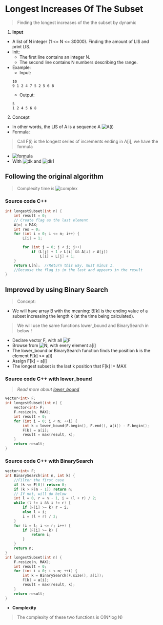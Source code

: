 # **Longest Increases Of The Subset**
> Finding the longest increases of the the subset by dynamic
1. **Input**
* A list of N integer (1 <= N <= 30000). Finding the amount of LIS and print LIS.
* Init: 
    * The first line contains an integer N.
    * The second line contains N numbers describing the range.
* Example: 
    * Input: 
    ```
    10
    9 1 2 4 7 5 2 5 6 8
    ```
    * Output:
    ```
    5
    1 2 4 5 6 8
    ```
2. Concept
* In other words, the LIS of A is a sequence A ![A(i)](https://github.com/phuocVu-IT/kyThuatLapTrinh/blob/master/Dynamic/LIS/Formal/CodeCogsEqn.png)
* Formula:
> Call F(i) is the longest series of increments ending in A[i], we have the formula
* ![formula](https://github.com/phuocVu-IT/kyThuatLapTrinh/blob/master/Dynamic/LIS/Formal/CodeCogsEqn%20(1).png)
* With ![dk](https://github.com/phuocVu-IT/kyThuatLapTrinh/blob/master/Dynamic/LIS/Formal/CodeCogsEqn%20(3).png) and ![dk1](https://github.com/phuocVu-IT/kyThuatLapTrinh/blob/master/Dynamic/LIS/Formal/CodeCogsEqn%20(4).png)

## **Following the original algorithm**
> Complexity time is ![complex](https://github.com/phuocVu-IT/kyThuatLapTrinh/blob/master/Dynamic/LIS/Formal/CodeCogsEqn%20(2).png) 
### Source code C++
``` C++
int longestSubset(int n) {
	int result = 0;
	// Create flag as the last element
	A[n] = MAX;
	int res = 0;
	for (int i = 0; i <= n; i++) {
		L[i] = 1;

		for (int j = 0; j < i; j++)
			if (L[j] + 1 > L[i] && A[i] > A[j]) 
                L[i] = L[j] + 1;
	}
	return L[n];  //Return this way, must minus 1.  
    //Because the flag is in the last and appears in the result
}
```
## **Improved by using Binary Search**
> Concept: 
* We will have array B with the meaning:
B[k] is the ending value of a subset increasing the length k (at the time being calculated).
> We will use the same functions lower_bound and BinarySearch in below !
* Declare vector F, with all ![F](https://github.com/phuocVu-IT/kyThuatLapTrinh/blob/master/Dynamic/LIS/Formal/CodeCogsEqn(5).png)
* Browse from ![N](https://github.com/phuocVu-IT/kyThuatLapTrinh/blob/master/Dynamic/LIS/Formal/CodeCogsEqn(6).png), with every element a[i]
* The lower_bound or BinarySearch function finds the position k is the element F[k] &gt;= a[i]
* Assign F[k] = a[i]
* The longest subset is the last k position that F[k] != MAX
### Source code C++ with lower_bound
> *Read more about [lower_bound](http://www.cplusplus.com/reference/algorithm/lower_bound/)*
```C++
vector<int> F;
int longestSubset(int n) {
    vector<int> F;
    F.resize(n, MAX);
    int result = 0;
    for (int i = 0; i < n; ++i) {
		int k = lower_bound(F.begin(), F.end(), a[i]) - F.begin();
		F[k] = a[i];
		result = max(result, k);
	}
    return result;
}
```    



### Source code C++ with BinarySearch
```C++
vector<int> F;
int BinarySearch(int n, int k) {
	//Filter the first case
	if (k <= F[0]) return 0;
	if (k > F[n - 1]) return n;
	// If not, will do below
	int l = 0, r = n - 1, i = (l + r) / 2;
	while (l != i && i != r) {
		if (F[i] >= k) r = i;
		else l = i;
		i = (l + r) / 2;
	}
	for (i = l; i <= r; i++) {
		if (F[i] >= k) {
			return i;
		}
	}
	return n;
}
int longestSubset(int n) {
	F.resize(n, MAX);
	int result = 0;
	for (int i = 0; i < n; ++i) {
		int k = BinarySearch(F.size(), a[i]);
		F[k] = a[i];
		result = max(result, k);
	}
	return result;
}
```
* **Complexity** 
> The complexity of these two functions is O(N*log N)


